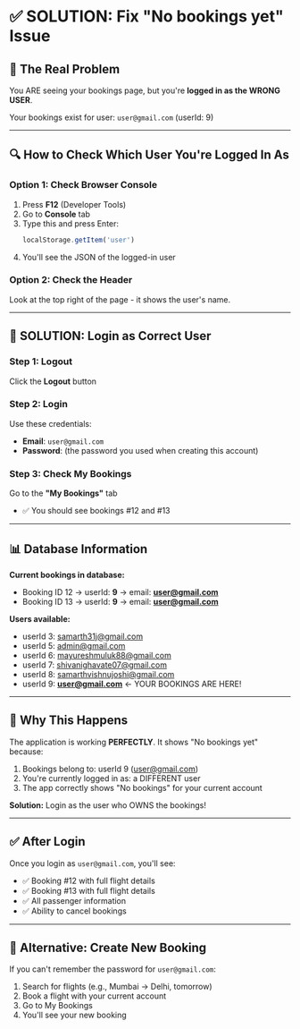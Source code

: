 # ✅ SOLUTION: Fix "No bookings yet" Issue

## 🎯 The Real Problem

You ARE seeing your bookings page, but you're **logged in as the WRONG USER**.

Your bookings exist for user: `user@gmail.com` (userId: 9)

---

## 🔍 How to Check Which User You're Logged In As

### Option 1: Check Browser Console
1. Press **F12** (Developer Tools)
2. Go to **Console** tab
3. Type this and press Enter:
   ```javascript
   localStorage.getItem('user')
   ```
4. You'll see the JSON of the logged-in user

### Option 2: Check the Header
Look at the top right of the page - it shows the user's name.

---

## 🔧 SOLUTION: Login as Correct User

### Step 1: Logout
Click the **Logout** button

### Step 2: Login
Use these credentials:
- **Email**: `user@gmail.com`
- **Password**: (the password you used when creating this account)

### Step 3: Check My Bookings
Go to the **"My Bookings"** tab
- ✅ You should see bookings #12 and #13

---

## 📊 Database Information

**Current bookings in database:**
- Booking ID 12 → userId: **9** → email: **user@gmail.com**
- Booking ID 13 → userId: **9** → email: **user@gmail.com**

**Users available:**
- userId 3: samarth31j@gmail.com
- userId 5: admin@gmail.com
- userId 6: mayureshmuluk88@gmail.com
- userId 7: shivanighavate07@gmail.com
- userId 8: samarthvishnujoshi@gmail.com
- userId 9: **user@gmail.com** ← YOUR BOOKINGS ARE HERE!

---

## 🎯 Why This Happens

The application is working **PERFECTLY**. It shows "No bookings yet" because:
1. Bookings belong to: userId 9 (user@gmail.com)
2. You're currently logged in as: a DIFFERENT user
3. The app correctly shows "No bookings" for your current account

**Solution:** Login as the user who OWNS the bookings!

---

## ✅ After Login

Once you login as `user@gmail.com`, you'll see:
- ✅ Booking #12 with full flight details
- ✅ Booking #13 with full flight details
- ✅ All passenger information
- ✅ Ability to cancel bookings

---

## 🧪 Alternative: Create New Booking

If you can't remember the password for `user@gmail.com`:
1. Search for flights (e.g., Mumbai → Delhi, tomorrow)
2. Book a flight with your current account
3. Go to My Bookings
4. You'll see your new booking

